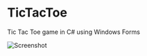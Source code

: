 # TicTacToe
Tic Tac Toe game in C# using Windows Forms

![Screenshot](https://i.imgur.com/DDAZP3i.png)
